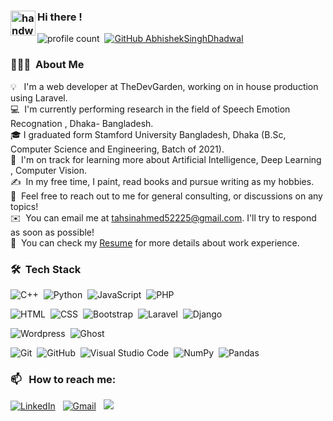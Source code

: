 


### <img alt="handwavegif" src="https://user-images.githubusercontent.com/39513876/112366216-8cfe7400-8cfe-11eb-8116-7d3dbae20e97.gif" width='40' align="left"/> Hi there !
![profile count](https://komarev.com/ghpvc/?username=Tahsin-Ahmed52225&color=red)&nbsp;
[![GitHub AbhishekSinghDhadwal](https://img.shields.io/github/followers/Tahsin-Ahmed52225?label=follow&style=social)](https://github.com/Tahsin-Ahmed52225)&nbsp;




### 👨🏻‍💻 &nbsp;About Me

💡 &nbsp; I'm a web developer at TheDevGarden, working on in house production using Laravel. \
💻 &nbsp;I'm currently performing research in the field of Speech Emotion Recognation , Dhaka- Bangladesh.\
🎓&nbsp;I graduated form Stamford University Bangladesh, Dhaka (B.Sc, Computer Science and Engineering, Batch of 2021).\
🌱 &nbsp;I'm on track for learning more about Artificial Intelligence, Deep Learning , Computer Vision.\
✍️ &nbsp;In my free time, I paint, read books and pursue writing as my hobbies.\
💬 &nbsp;Feel free to reach out to me for general consulting, or discussions on any topics!\
✉️ &nbsp;You can email me at tahsinahmed52225@gmail.com. I'll try to respond as soon as possible!\
📄 &nbsp;You can check my [Resume](https://tahsinahmed.com) for more details about work experience.


### 🛠 &nbsp;Tech Stack

![C++](https://img.shields.io/badge/-C++-05122A?style=flat&logo=C%2B%2B&logoColor=00599C)&nbsp;
![Python](https://img.shields.io/badge/-Python-05122A?style=flat&logo=python)&nbsp;
![JavaScript](https://img.shields.io/badge/-JavaScript-05122A?style=flat&logo=javascript)&nbsp;
![PHP](https://img.shields.io/badge/-PHP-05122A?style=flat&logo=C%2B%2B&logoColor=00599C)&nbsp;


![HTML](https://img.shields.io/badge/-HTML-05122A?style=flat&logo=HTML5)&nbsp;
![CSS](https://img.shields.io/badge/-CSS-05122A?style=flat&logo=CSS3&logoColor=1572B6)&nbsp;
![Bootstrap](https://img.shields.io/badge/-Bootstrap-05122A?style=flat&logo=bootstrap&logoColor=563D7C)&nbsp;
![Laravel](https://img.shields.io/badge/-Laravel-05122A?style=flat&logo=laravel&logoColor=D03D59)&nbsp;
![Django](https://img.shields.io/badge/-Django-05122A?style=flat&logo=django&logoColor=092E20)&nbsp;

![Wordpress](https://img.shields.io/badge/-Wordpress-05122A?style=flat&logo=wordpress&logoColor=092E20)&nbsp;
![Ghost](https://img.shields.io/badge/-Ghost-05122A?style=flat&logo=ghost&logoColor=092E20)&nbsp;

![Git](https://img.shields.io/badge/-Git-05122A?style=flat&logo=git)&nbsp;
![GitHub](https://img.shields.io/badge/-GitHub-05122A?style=flat&logo=github)&nbsp;
![Visual Studio Code](https://img.shields.io/badge/-Visual%20Studio%20Code-05122A?style=flat&logo=visual-studio-code&logoColor=007ACC)&nbsp;
![NumPy](https://img.shields.io/badge/numpy%20-%23013243.svg?&style=flat&logo=numpy&logoColor=white)&nbsp;
![Pandas](https://img.shields.io/badge/pandas%20-%23150458.svg?&style=flat&logo=pandas&logoColor=white)&nbsp;


### 📫 &nbsp; How to reach me:

<a href="https://www.linkedin.com/in/tahsinahmed52225/"><img alt="LinkedIn" src="https://img.shields.io/badge/linkedin%20-%230077B5.svg?&style=flat&logo=linkedin&logoColor=white"/></a> &nbsp;
<a href="tahsinahmed52225@gmail.com"><img alt="Gmail" src="https://img.shields.io/badge/Gmail-D14836?style=flat&logo=gmail&logoColor=white" /></a> &nbsp;
<a href="https://www.instagram.com/tahsin_o_gram/"><img src="https://img.shields.io/badge/-@tahsin_o_gram_-E4405F?style=flat&logo=Instagram&logoColor=white"/></a> &nbsp;
